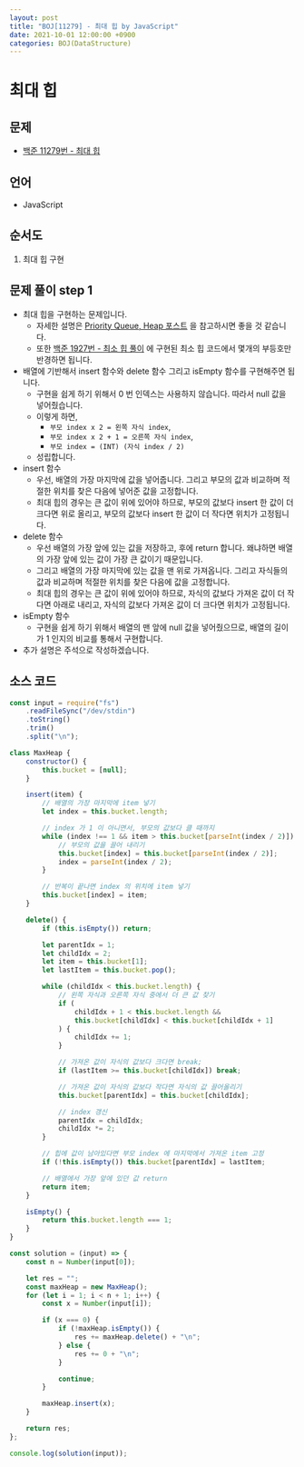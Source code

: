 ```yaml
---
layout: post
title: "BOJ[11279] - 최대 힙 by JavaScript"
date: 2021-10-01 12:00:00 +0900
categories: BOJ(DataStructure)
---
```


# 최대 힙

## 문제

- [백준 11279번 - 최대 힙](https://www.acmicpc.net/problem/11279)

## 언어

- JavaScript

## 순서도

1. 최대 힙 구현

## 문제 풀이 step 1

- 최대 힙을 구현하는 문제입니다.
  - 자세한 설명은 [Priority Queue, Heap 포스트](https://qkrrlgh519.github.io/datastructure/2021/06/18/Datastructure-PriorityQueue-Heap.html) 을 참고하시면 좋을 것 같습니다.
  - 또한 [백준 1927번 - 최소 힙 풀이](<https://qkrrlgh519.github.io/boj(datastructure)/2021/09/30/BOJ-DataStructure-1927.html>) 에 구현된 최소 힙 코드에서 몇개의 부등호만 반경하면 됩니다.
- 배열에 기반해서 insert 함수와 delete 함수 그리고 isEmpty 함수를 구현해주면 됩니다.
  - 구현을 쉽게 하기 위해서 0 번 인덱스는 사용하지 않습니다. 따라서 null 값을 넣어줬습니다.
  - 이렇게 하면,
    - `부모 index x 2 = 왼쪽 자식 index`,
    - `부모 index x 2 + 1 = 오른쪽 자식 index`,
    - `부모 index = (INT) (자식 index / 2)`
  - 성립합니다.
- insert 함수
  - 우선, 배열의 가장 마지막에 값을 넣어줍니다. 그리고 부모의 값과 비교하며 적절한 위치를 찾은 다음에 넣어준 값을 고정합니다.
  - 최대 힙의 경우는 큰 값이 위에 있어야 하므로, 부모의 값보다 insert 한 값이 더 크다면 위로 올리고, 부모의 값보다 insert 한 값이 더 작다면 위치가 고정됩니다.
- delete 함수
  - 우선 배열의 가장 앞에 있는 값을 저장하고, 후에 return 합니다. 왜냐하면 배열의 가장 앞에 있는 값이 가장 큰 값이기 때문입니다.
  - 그리고 배열의 가장 마지막에 있는 값을 맨 위로 가져옵니다. 그리고 자식들의 값과 비교하며 적절한 위치를 찾은 다음에 값을 고정합니다.
  - 최대 힙의 경우는 큰 값이 위에 있어야 하므로, 자식의 값보다 가져온 값이 더 작다면 아래로 내리고, 자식의 값보다 가져온 값이 더 크다면 위치가 고정됩니다.
- isEmpty 함수
  - 구현을 쉽게 하기 위해서 배열의 맨 앞에 null 값을 넣어줬으므로, 배열의 길이가 1 인지의 비교를 통해서 구현합니다.
- 추가 설명은 주석으로 작성하겠습니다.

## 소스 코드

```javascript
const input = require("fs")
	.readFileSync("/dev/stdin")
	.toString()
	.trim()
	.split("\n");

class MaxHeap {
	constructor() {
		this.bucket = [null];
	}

	insert(item) {
		// 배열의 가장 마지막에 item 넣기
		let index = this.bucket.length;

		// index 가 1 이 아니면서, 부모의 값보다 클 때까지
		while (index !== 1 && item > this.bucket[parseInt(index / 2)]) {
			// 부모의 값을 끌어 내리기
			this.bucket[index] = this.bucket[parseInt(index / 2)];
			index = parseInt(index / 2);
		}

		// 반복이 끝나면 index 의 위치에 item 넣기
		this.bucket[index] = item;
	}

	delete() {
		if (this.isEmpty()) return;

		let parentIdx = 1;
		let childIdx = 2;
		let item = this.bucket[1];
		let lastItem = this.bucket.pop();

		while (childIdx < this.bucket.length) {
			// 왼쪽 자식과 오른쪽 자식 중에서 더 큰 값 찾기
			if (
				childIdx + 1 < this.bucket.length &&
				this.bucket[childIdx] < this.bucket[childIdx + 1]
			) {
				childIdx += 1;
			}

			// 가져온 값이 자식의 값보다 크다면 break;
			if (lastItem >= this.bucket[childIdx]) break;

			// 가져온 값이 자식의 값보다 작다면 자식의 값 끌어올리기
			this.bucket[parentIdx] = this.bucket[childIdx];

			// index 갱신
			parentIdx = childIdx;
			childIdx *= 2;
		}

		// 힙에 값이 남아있다면 부모 index 에 마지막에서 가져온 item 고정
		if (!this.isEmpty()) this.bucket[parentIdx] = lastItem;

		// 배열에서 가장 앞에 있던 값 return
		return item;
	}

	isEmpty() {
		return this.bucket.length === 1;
	}
}

const solution = (input) => {
	const n = Number(input[0]);

	let res = "";
	const maxHeap = new MaxHeap();
	for (let i = 1; i < n + 1; i++) {
		const x = Number(input[i]);

		if (x === 0) {
			if (!maxHeap.isEmpty()) {
				res += maxHeap.delete() + "\n";
			} else {
				res += 0 + "\n";
			}

			continue;
		}

		maxHeap.insert(x);
	}

	return res;
};

console.log(solution(input));
```
